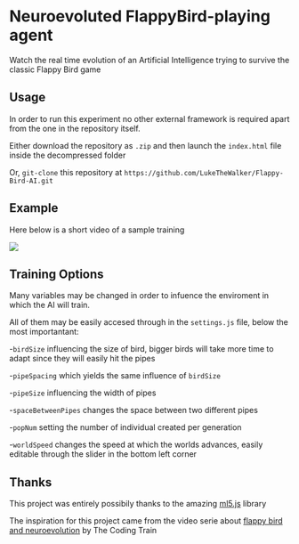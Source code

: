 # Neuroevoluted FlappyBird-playing agent
Watch the real time evolution of an Artificial Intelligence trying to survive the classic Flappy Bird game

## Usage 
In order to run this experiment no other external framework is required apart from the one in the repository itself.

Either download the repository as ```.zip``` and then launch the ```index.html``` file inside the decompressed folder 

Or, ```git-clone``` this repository at ```https://github.com/LukeTheWalker/Flappy-Bird-AI.git``` 

## Example
Here below is a short video of a sample training

![][video]



## Training Options
Many variables may be changed in order to infuence the enviroment in which the AI will train.

All of them may be easily accesed through in the ```settings.js``` file, below the most importantant:

-```birdSize``` influencing the size of bird, bigger birds will take more time to adapt since they will easily hit the pipes

-```pipeSpacing``` which yields the same influence of ```birdSize```

-```pipeSize``` influencing the width of pipes 

-```spaceBetweenPipes``` changes the space between two different pipes

-```popNum``` setting the number of individual created per generation

-```worldSpeed``` changes the speed at which the worlds advances, easily editable through the slider in the bottom left corner 


## Thanks
This project was entirely possibily thanks to the amazing [ml5.js](https://github.com/ml5js/ml5-library) library

The inspiration for this project came from the video serie about [flappy bird and neuroevolution](https://www.youtube.com/watch?v=c6y21FkaUqw) by The Coding Train

[video]: https://github.com/LukeTheWalker/Flappy-Bird-AI/blob/master/flappy.gif
